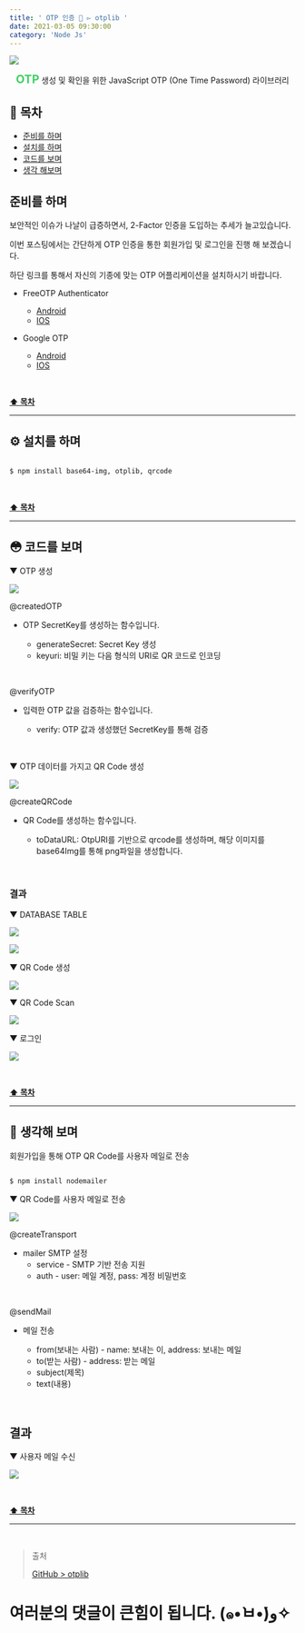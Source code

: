 ```yaml
---
title: ' OTP 인증 🔐 ▻ otplib '
date: 2021-03-05 09:30:00
category: 'Node Js'
---
```


![](./images/otplib/logo.png)

<center><strong style="color:#40D064; font-size: 20px;">OTP</strong> 생성 및 확인을 위한 JavaScript OTP (One Time Password) 라이브러리</center>

## **💎 목차**

- [준비를 하며](#-준비를-하며)
- [설치를 하며](#️-설치를-하며)
- [코드를 보며](#-코드를-보며)
- [생각 해보며](#-생각해-보며)

## **준비를 하며**

보안적인 이슈가 나날이 급증하면서, 2-Factor 인증을 도입하는 추세가 늘고있습니다.

이번 포스팅에서는 간단하게 OTP 인증을 통한 회원가입 및 로그인을 진행 해 보겠습니다.

하단 링크를 통해서 자신의 기종에 맞는 OTP 어플리케이션을 설치하시기 바랍니다.

* FreeOTP Authenticator
  * [Android](https://play.google.com/store/apps/details?id=org.fedorahosted.freeotp&hl=ko&gl=US)
  * [IOS](https://apps.apple.com/us/app/freeotp-authenticator/id872559395)

* Google OTP
  * [Android](https://play.google.com/store/apps/details?id=com.google.android.apps.authenticator2)
  * [IOS](https://apps.apple.com/us/app/google-authenticator/id388497605)

<br />

**[⬆ 목차](#-목차)**

<hr />

## **⚙️ 설치를 하며**

```sh

$ npm install base64-img, otplib, qrcode

```

<br />

**[⬆ 목차](#-목차)**

<hr />

## **😳 코드를 보며**

▼ OTP 생성

![](./images/otplib/otplib.png)
<br />

@createdOTP
- OTP SecretKey를 생성하는 함수입니다.

  * generateSecret: Secret Key 생성
  * keyuri: 비밀 키는 다음 형식의 URI로 QR 코드로 인코딩

<br />

@verifyOTP
- 입력한 OTP 값을 검증하는 함수입니다.

  * verify: OTP 값과 생성했던 SecretKey를 통해 검증

<br />

▼ OTP 데이터를 가지고 QR Code 생성

![](./images/otplib/qrcode.png)
<br />

@createQRCode
- QR Code를 생성하는 함수입니다.

  * toDataURL: OtpURI를 기반으로 qrcode를 생성하며, 해당 이미지를 base64Img를 통해 png파일을 생성합니다.

<br />

### 결과

▼ DATABASE TABLE

![](./images/otplib/users_db.png)
<br />

![](./images/otplib/otp_db.png)
<br />

▼ QR Code 생성

![](./images/otplib/result1.png)
<br />

▼ QR Code Scan

![](./images/otplib/result2.jpeg)
<br />

▼ 로그인

![](./images/otplib/result3.png)
<br />

<br />

**[⬆ 목차](#-목차)**

<hr />

## **🤔 생각해 보며**

회원가입을 통해 OTP QR Code를 사용자 메일로 전송

```sh

$ npm install nodemailer

```

▼ QR Code를 사용자 메일로 전송

![](./images/otplib/mailer.png)
<br />

@createTransport
- mailer SMTP 설정
  * service - SMTP 기반 전송 지원
  * auth - user: 메일 계정, pass: 계정 비밀번호

<br />

@sendMail
- 메일 전송

  * from(보내는 사람) - name: 보내는 이, address: 보내는 메일
  * to(받는 사람) - address: 받는 메일
  * subject(제목)
  * text(내용)

<br />

## 결과

▼ 사용자 메일 수신

![](./images/otplib/result2.png)
<br />

<br />

**[⬆ 목차](#-목차)**

<hr />

<br />

> 출처
>
> <a href="https://github.com/bynodejs/otplib" target="_blank">GitHub > otplib</a>

# 여러분의 댓글이 큰힘이 됩니다. (๑•̀ㅂ•́)و✧
